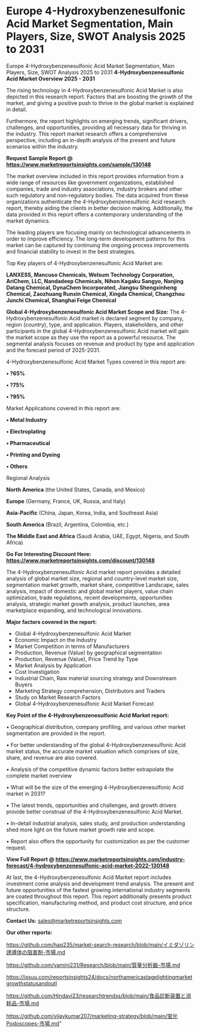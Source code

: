 # Europe 4-Hydroxybenzenesulfonic Acid Market Segmentation, Main Players, Size, SWOT Analysis 2025 to 2031
Europe 4-Hydroxybenzenesulfonic Acid Market Segmentation, Main Players, Size, SWOT Analysis 2025 to 2031
<Strong> 4-Hydroxybenzenesulfonic Acid Market Overview 2025 - 2031</strong>

The rising technology in 4-Hydroxybenzenesulfonic Acid Market is also depicted in this research report. Factors that are boosting the growth of the market, and giving a positive push to thrive in the global market is explained in detail.

Furthermore, the report highlights on emerging trends, significant drivers, challenges, and opportunities, providing all necessary data for thriving in the industry. This report market research offers a comprehensive perspective, including an in-depth analysis of the present and future scenarios within the industry.

<strong>Request Sample Report @ <a href=https://www.marketreportsinsights.com/sample/130148>https://www.marketreportsinsights.com/sample/130148</a></strong>

The market overview included in this report provides information from a wide range of resources like government organizations, established companies, trade and industry associations, industry brokers and other such regulatory and non-regulatory bodies. The data acquired from these organizations authenticate the 4-Hydroxybenzenesulfonic Acid research report, thereby aiding the clients in better decision making. Additionally, the data provided in this report offers a contemporary understanding of the market dynamics.

The leading players are focusing mainly on technological advancements in order to improve efficiency. The long-term development patterns for this market can be captured by continuing the ongoing process improvements and financial stability to invest in the best strategies.

Top Key players of 4-Hydroxybenzenesulfonic Acid Market are:

<strong>LANXESS, Mancuso Chemicals, Welsum Technology Corporation, AriChem, LLC, Nandadeep Chemicals, Nihon Kagaku Sangyo, Nanjing Datang Chemical, DynaChem Incorporated, Jiangsu Shengxinheng Chemical, Zaozhuang Runxin Chemical, Xingda Chemical, Changzhou Junchi Chemical, Shanghai Feige Chemical</strong>

<strong><b>Global 4-Hydroxybenzenesulfonic Acid Market Scope and Size:</b></strong>
The 4-Hydroxybenzenesulfonic Acid market is declared segment by company, region (country), type, and application. Players, stakeholders, and other participants in the global 4-Hydroxybenzenesulfonic Acid market will gain the market scope as they use the report as a powerful resource. The segmental analysis focuses on revenue and product by type and application and the forecast period of 2025-2031.

4-Hydroxybenzenesulfonic Acid Market Types covered in this report are:

<strong>• ?65%

• ?75%

• ?95%</strong>

Market Applications covered in this report are:

<strong>• Metal Industry

• Electroplating

• Pharmaceutical

• Printing and Dyeing

• Others</strong> 

Regional Analysis

<strong>North America</strong> (the United States, Canada, and Mexico)

<strong>Europe</strong> (Germany, France, UK, Russia, and Italy)

<strong>Asia-Pacific</strong> (China, Japan, Korea, India, and Southeast Asia)

<strong>South America</strong> (Brazil, Argentina, Colombia, etc.)

<strong>The Middle East and Africa</strong> (Saudi Arabia, UAE, Egypt, Nigeria, and South Africa)

<strong>Go For Interesting Discount Here: <a href=https://www.marketreportsinsights.com/discount/130148>https://www.marketreportsinsights.com/discount/130148</a></strong>

The 4-Hydroxybenzenesulfonic Acid market report provides a detailed analysis of global market size, regional and country-level market size, segmentation market growth, market share, competitive Landscape, sales analysis, impact of domestic and global market players, value chain optimization, trade regulations, recent developments, opportunities analysis, strategic market growth analysis, product launches, area marketplace expanding, and technological innovations.

<strong><b>Major factors covered in the report:</b></strong>
<ul>
  <li>Global 4-Hydroxybenzenesulfonic Acid Market </li>
  <li>Economic Impact on the Industry</li>
  <li>Market Competition in terms of Manufacturers</li>
  <li>Production, Revenue (Value) by geographical segmentation</li>
  <li>Production, Revenue (Value), Price Trend by Type</li>
  <li>Market Analysis by Application</li>
  <li>Cost Investigation</li>
  <li>Industrial Chain, Raw material sourcing strategy and Downstream Buyers</li>
  <li>Marketing Strategy comprehension, Distributors and Traders</li>
  <li>Study on Market Research Factors</li>
  <li>Global 4-Hydroxybenzenesulfonic Acid Market Forecast</li>
</ul>

<strong><b>Key Point of the 4-Hydroxybenzenesulfonic Acid Market report:</b></strong>

• Geographical distribution, company profiling, and various other market segmentation are provided in the report.

• For better understanding of the global 4-Hydroxybenzenesulfonic Acid market status, the accurate market valuation which comprises of size, share, and revenue are also covered.

• Analysis of the competitive dynamic factors better extrapolate the complete market overview

• What will be the size of the emerging 4-Hydroxybenzenesulfonic Acid market in 2031?

• The latest trends, opportunities and challenges, and growth drivers provide better construal of the 4-Hydroxybenzenesulfonic Acid Market.

• In-detail industrial analysis, sales study, and production understanding shed more light on the future market growth rate and scope.

• Report also offers the opportunity for customization as per the customer request.

<strong><b>View Full Report @ <a href=https://www.marketreportsinsights.com/industry-forecast/4-hydroxybenzenesulfonic-acid-market-2022-130148>https://www.marketreportsinsights.com/industry-forecast/4-hydroxybenzenesulfonic-acid-market-2022-130148</a></b></strong>


At last, the 4-Hydroxybenzenesulfonic Acid Market report includes investment come analysis and development trend analysis. The present and future opportunities of the fastest growing international industry segments are coated throughout this report. This report additionally presents product specification, manufacturing method, and product cost structure, and price structure.

<strong>Contact Us:</strong>
sales@marketreportsinsights.com

<strong>Our other reports:</strong>

<a href=https://github.com/haq235/market-search-research/blob/main/イミダゾリン誘導体の阻害剤-市場.md>https://github.com/haq235/market-search-research/blob/main/イミダゾリン誘導体の阻害剤-市場.md</a>

<a href=https://github.com/yamini231/Research/blob/main/質量分析器-市場.md>https://github.com/yamini231/Research/blob/main/質量分析器-市場.md</a>

<a href=https://issuu.com/reportsinsights24/docs/northamericastagelightingmarketgrowthstatusandoutl>https://issuu.com/reportsinsights24/docs/northamericastagelightingmarketgrowthstatusandoutl</a>

<a href=https://github.com/Hindavi23/researchtrendss/blob/main/食品診断装置と消耗品-市場.md>https://github.com/Hindavi23/researchtrendss/blob/main/食品診断装置と消耗品-市場.md</a>

<a href=https://github.com/vijaykumar207/marketing-strategy/blob/main/蛍光Podoscopes-市場.md>https://github.com/vijaykumar207/marketing-strategy/blob/main/蛍光Podoscopes-市場.md</a>"
